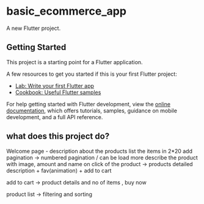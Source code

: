 # basic_ecommerce_app

A new Flutter project.

## Getting Started

This project is a starting point for a Flutter application.

A few resources to get you started if this is your first Flutter project:

- [Lab: Write your first Flutter app](https://docs.flutter.dev/get-started/codelab)
- [Cookbook: Useful Flutter samples](https://docs.flutter.dev/cookbook)

For help getting started with Flutter development, view the
[online documentation](https://docs.flutter.dev/), which offers tutorials,
samples, guidance on mobile development, and a full API reference.

## what does this project do?

Welcome page - description about the products
list the items in 2\*20
add pagination -> numbered pagination / can be load more
describe the product with image, amount and name
on click of the product -> products detailed description + fav(animation) + add to cart

add to cart -> product details and no of items , buy now

product list -> filtering and sorting
